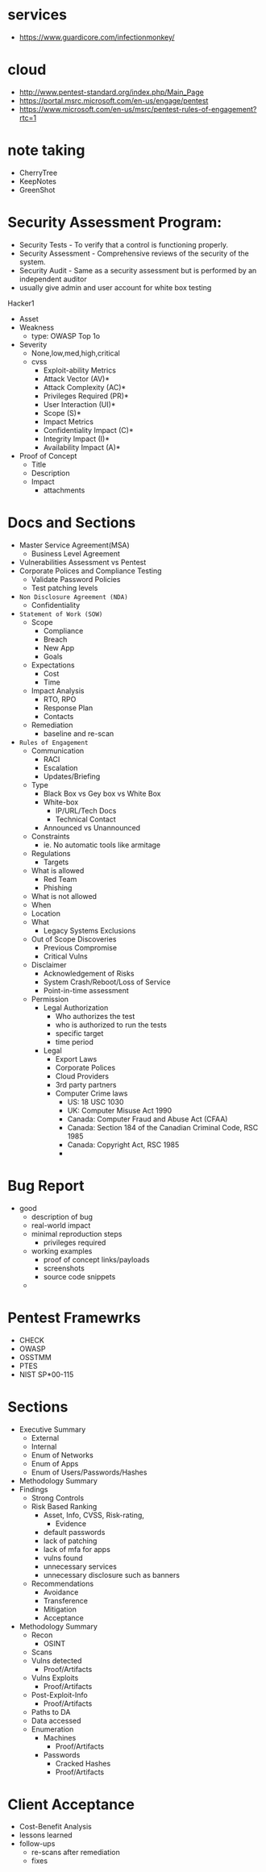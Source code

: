 # services
- https://www.guardicore.com/infectionmonkey/

# cloud
- http://www.pentest-standard.org/index.php/Main_Page
- https://portal.msrc.microsoft.com/en-us/engage/pentest
- https://www.microsoft.com/en-us/msrc/pentest-rules-of-engagement?rtc=1


# note taking
- CherryTree
- KeepNotes
- GreenShot

# Security Assessment Program:
- Security Tests - To verify that a control is functioning properly.
- Security Assessment - Comprehensive reviews of the security of the system.
- Security Audit - Same as a security assessment but is performed by an independent auditor
- usually give admin and user account for white box testing

Hacker1
- Asset
- Weakness
  - type: OWASP Top 1o
- Severity
  - None,low,med,high,critical
  - cvss
    - Exploit-ability Metrics
    - Attack Vector (AV)*
    - Attack Complexity (AC)*
    - Privileges Required (PR)*
    - User Interaction (UI)*
    - Scope (S)* 
    - Impact Metrics
    - Confidentiality Impact (C)*
    - Integrity Impact (I)*
    - Availability Impact (A)*
- Proof of Concept
  - Title 
  - Description
  - Impact
    - attachments

# Docs and Sections
- Master Service Agreement(MSA)
  - Business Level Agreement
- Vulnerabilities Assessment vs Pentest
- Corporate Polices and Compliance Testing
  - Validate Password Policies
  - Test patching levels
- `Non Disclosure Agreement (NDA)`
  - Confidentiality
- `Statement of Work (SOW)`
  - Scope
    - Compliance
    - Breach
    - New App
    - Goals
  - Expectations
    - Cost
    - Time
  - Impact Analysis
    - RTO, RPO
    - Response Plan
    - Contacts
  - Remediation
    - baseline and re-scan
- `Rules of Engagement`
  - Communication
    - RACI
    - Escalation
    - Updates/Briefing
  - Type
    - Black Box vs Gey box vs White Box
    - White-box  
      - IP/URL/Tech Docs
      - Technical Contact
    - Announced vs Unannounced 
  - Constraints
    - ie. No automatic tools like armitage
  - Regulations
    - Targets
  - What is allowed
    - Red Team
    - Phishing
  - What is not allowed
  - When
  - Location
  - What
    - Legacy Systems Exclusions
  - Out of Scope Discoveries
    - Previous Compromise
    - Critical Vulns
  - Disclaimer
    - Acknowledgement of Risks
    - System Crash/Reboot/Loss of Service
    - Point-in-time assessment
  - Permission
    - Legal Authorization
      - Who authorizes the test
      - who is authorized to run the tests
      - specific target
      - time period
    - Legal
      - Export Laws
      - Corporate Polices
      - Cloud Providers
      - 3rd party partners
      - Computer Crime laws
        - US: 18 USC 1030
        - UK: Computer Misuse Act 1990
        - Canada: Computer Fraud and Abuse Act (CFAA)
        - Canada: Section 184 of the Canadian Criminal Code, RSC 1985 
        - Canada: Copyright Act, RSC 1985
        - 
# Bug Report
- good
  - description of bug
  - real-world impact
  - minimal reproduction steps
    - privileges required 
  - working examples
    - proof of concept links/payloads
    - screenshots
    - source code snippets
  - 

# Pentest Framewrks
- CHECK
- OWASP
- OSSTMM
- PTES
- NIST SP*00-115

# Sections
  - Executive Summary
    - External
    - Internal
    - Enum of Networks
    - Enum of Apps
    - Enum of Users/Passwords/Hashes
  - Methodology Summary
  - Findings
    - Strong Controls
    - Risk Based Ranking 
      - Asset, Info, CVSS, Risk-rating, 
        - Evidence
      - default passwords
      - lack of patching
      - lack of mfa for apps
      - vulns found
      - unnecessary services
      - unnecessary disclosure such as banners
    -  Recommendations
       -  Avoidance
       -  Transference
       -  Mitigation
       -  Acceptance
  - Methodology Summary
    - Recon
      - OSINT
    - Scans
    - Vulns detected
      -  Proof/Artifacts  
    - Vulns Exploits
      -  Proof/Artifacts  
    - Post-Exploit-Info
      -  Proof/Artifacts  
    - Paths to DA
    - Data accessed
    - Enumeration
      - Machines
        -  Proof/Artifacts  
      - Passwords
        - Cracked Hashes
        - Proof/Artifacts  

# Client Acceptance
- Cost-Benefit Analysis
- lessons learned
- follow-ups
  - re-scans after remediation
  - fixes